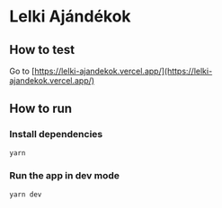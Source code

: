 # Lelki Ajándékok

## How to test

Go to [https://lelki-ajandekok.vercel.app/](https://lelki-ajandekok.vercel.app/)

## How to run

### Install dependencies

```bash
yarn
```

### Run the app in dev mode

```bash
yarn dev
```
